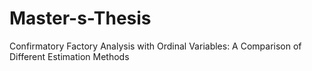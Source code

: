 # Master-s-Thesis
Confirmatory Factory Analysis with Ordinal Variables: A Comparison of  Different Estimation Methods
